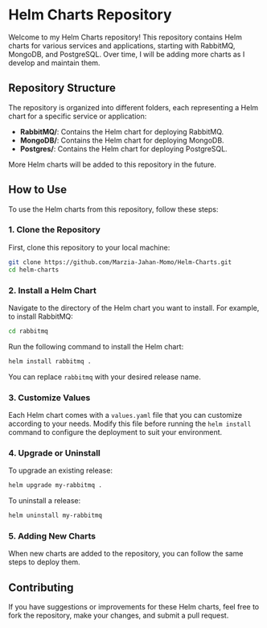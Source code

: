 # Helm Charts Repository

Welcome to my Helm Charts repository! This repository contains Helm charts for various services and applications, starting with RabbitMQ, MongoDB, and PostgreSQL. Over time, I will be adding more charts as I develop and maintain them.

## Repository Structure

The repository is organized into different folders, each representing a Helm chart for a specific service or application:

- **RabbitMQ/**: Contains the Helm chart for deploying RabbitMQ.
- **MongoDB/**: Contains the Helm chart for deploying MongoDB.
- **Postgres/**: Contains the Helm chart for deploying PostgreSQL.

More Helm charts will be added to this repository in the future.

## How to Use

To use the Helm charts from this repository, follow these steps:

### 1. Clone the Repository

First, clone this repository to your local machine:

```bash
git clone https://github.com/Marzia-Jahan-Momo/Helm-Charts.git
cd helm-charts
```

### 2. Install a Helm Chart

Navigate to the directory of the Helm chart you want to install. For example, to install RabbitMQ:

```bash
cd rabbitmq
```

Run the following command to install the Helm chart:

```bash
helm install rabbitmq .
```

You can replace `rabbitmq` with your desired release name.

### 3. Customize Values

Each Helm chart comes with a `values.yaml` file that you can customize according to your needs. Modify this file before running the `helm install` command to configure the deployment to suit your environment.

### 4. Upgrade or Uninstall

To upgrade an existing release:

```bash
helm upgrade my-rabbitmq .
```

To uninstall a release:

```bash
helm uninstall my-rabbitmq
```

### 5. Adding New Charts

When new charts are added to the repository, you can follow the same steps to deploy them.

## Contributing

If you have suggestions or improvements for these Helm charts, feel free to fork the repository, make your changes, and submit a pull request.
